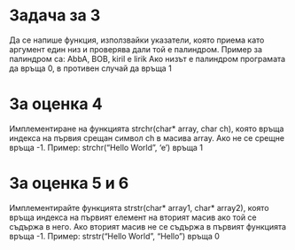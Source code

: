 # Задача за 3

Да се напише функция, използвайки указатели, която приема като аргумент един низ и проверява дали той е палиндром.
Пример за палиндром са: AbbA, BOB, kiril e lirik
Ако низът е палиндром програмата да връща 0, в противен случай да връща 1

# За оценка 4
Имплементиране на функцията strchr(char* array, char ch), която връща индекса на първия срещан символ ch в масива array. Ако не се срещне връща -1.
Пример: strchr(“Hello World”, ‘e’) връща 1

# За оценка 5 и 6
Имплементирайте функцията strstr(char* array1, char* array2), която връща индекса на първият елемент на вторият масив ако той се съдържа в него. Ако вторият масив не се съдържа в първият функцията връща -1.
Пример: strstr(“Hello World”, “Hello”) връща 0

